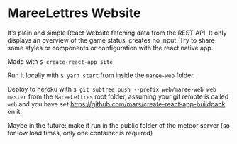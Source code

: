 # MareeLettres Website

It's plain and simple React Website fatching data from the REST API. It only displays an overview of the game status, creates no input. Try to share some styles or components or configuration with the react native app.

Made with `$ create-react-app site`

Run it locally with `$ yarn start` from inside the `maree-web` folder.

Deploy to heroku with `$ git subtree push --prefix web/maree-web web master` from the `MareeLettres` root folder, assuming your git remote is called `web` and you have set https://github.com/mars/create-react-app-buildpack on it.

Maybe in the future: make it run in the public folder of the meteor server (so for low load times, only one container is required)
